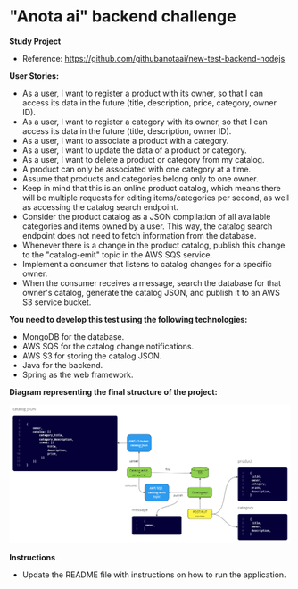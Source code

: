 # "Anota ai" backend challenge

**Study Project**

- Reference: https://github.com/githubanotaai/new-test-backend-nodejs

**User Stories:**

- As a user, I want to register a product with its owner, so that I can access its data in the future (title, description, price, category, owner ID).
- As a user, I want to register a category with its owner, so that I can access its data in the future (title, description, owner ID).
- As a user, I want to associate a product with a category.
- As a user, I want to update the data of a product or category.
- As a user, I want to delete a product or category from my catalog.
- A product can only be associated with one category at a time.
- Assume that products and categories belong only to one owner.
- Keep in mind that this is an online product catalog, which means there will be multiple requests for editing items/categories per second, as well as accessing the catalog search endpoint.
- Consider the product catalog as a JSON compilation of all available categories and items owned by a user. This way, the catalog search endpoint does not need to fetch information from the database.
- Whenever there is a change in the product catalog, publish this change to the "catalog-emit" topic in the AWS SQS service.
- Implement a consumer that listens to catalog changes for a specific owner.
- When the consumer receives a message, search the database for that owner's catalog, generate the catalog JSON, and publish it to an AWS S3 service bucket.

**You need to develop this test using the following technologies:**

- MongoDB for the database.
- AWS SQS for the catalog change notifications.
- AWS S3 for storing the catalog JSON.
- Java for the backend.
- Spring as the web framework.

**Diagram representing the final structure of the project:**

![img.png](img.png)

**Instructions**

- Update the README file with instructions on how to run the application.
